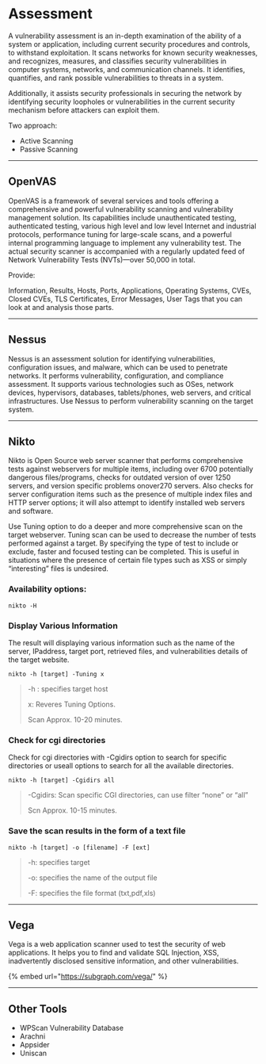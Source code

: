 # Assessment

A vulnerability assessment is an in-depth examination of the ability of a system or application, including current security procedures and controls, to withstand exploitation. It scans networks for known security weaknesses, and recognizes, measures, and classifies security vulnerabilities in computer systems, networks, and communication channels. It identifies, quantifies, and rank possible vulnerabilities to threats in a system.&#x20;

Additionally, it assists security professionals in securing the network by identifying security loopholes or vulnerabilities in the current security mechanism before attackers can exploit them.&#x20;

Two approach:&#x20;

* Active Scanning&#x20;
* Passive Scanning

***

## OpenVAS

OpenVAS is a framework of several services and tools offering a comprehensive and powerful vulnerability scanning and vulnerability management solution. Its capabilities include unauthenticated testing, authenticated testing, various high level and low level Internet and industrial protocols, performance tuning for large-scale scans, and a powerful internal programming language to implement any vulnerability test. The actual security scanner is accompanied with a regularly updated feed of Network Vulnerability Tests (NVTs)—over 50,000 in total.

Provide:

Information, Results, Hosts, Ports, Applications, Operating Systems, CVEs, Closed CVEs, TLS Certificates, Error Messages, User Tags that you can look at and analysis those parts.

***

## Nessus

Nessus is an assessment solution for identifying vulnerabilities, configuration issues, and malware, which can be used to penetrate networks. It performs vulnerability, configuration, and compliance assessment. It supports various technologies such as OSes, network devices, hypervisors, databases, tablets/phones, web servers, and critical infrastructures. Use Nessus to perform vulnerability scanning on the target system.

***

## Nikto

Nikto is Open Source web server scanner that performs comprehensive tests against webservers for multiple items, including over 6700 potentially dangerous files/programs, checks for outdated version of over 1250 servers, and version specific problems onover270 servers. Also checks for server configuration items such as the presence of multiple index files and HTTP server options; it will also attempt to identify installed web servers and software.

Use Tuning option to do a deeper and more comprehensive scan on the target webserver. Tuning scan can be used to decrease the number of tests performed against a target. By specifying the type of test to include or exclude, faster and focused testing can be completed. This is useful in situations where the presence of certain file types such as XSS or simply “interesting” files is undesired.

### Availability options:

```
nikto -H
```

### Display Various Information

The result will displaying various information such as the name of the server, IPaddress, target port, retrieved files, and vulnerabilities details of the target website.

```
nikto -h [target] -Tuning x
```

> -h : specifies target host&#x20;
>
> x: Reveres Tuning Options.&#x20;
>
> Scan Approx. 10-20 minutes.

### Check for cgi directories

Check for cgi directories with -Cgidirs option to search for specific directories or useall options to search for all the available directories.

```
nikto -h [target] -Cgidirs all
```

> -Cgidirs: Scan specific CGI directories, can use filter “none” or “all”&#x20;
>
> Scn Approx. 10-15 minutes.

### Save the scan results in the form of a text file

```
nikto -h [target] -o [filename] -F [ext]
```

> -h: specifies target
>
> -o: specifies the name of the output file&#x20;
>
> -F: specifies the file format (txt,pdf,xls)

***

## Vega

Vega is a web application scanner used to test the security of web applications. It helps you to find and validate SQL Injection, XSS, inadvertently disclosed sensitive information, and other vulnerabilities.

{% embed url="https://subgraph.com/vega/" %}

***

## Other Tools

* WPScan Vulnerability Database
* Arachni
* Appsider
* Uniscan
